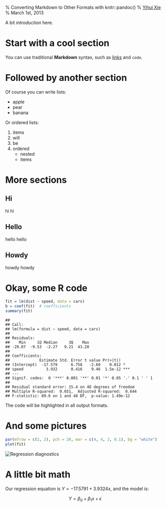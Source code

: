 % Converting Markdown to Other Formats with knitr::pandoc()
% [Yihui Xie](http://yihui.org)
% March 1st, 2013

<!--pandoc
t: html
s:
mathjax:
number-sections:

t: latex
number-sections:
-->

A bit _introduction_ here.

# Start with a cool section

You can use traditional **Markdown** syntax, such as [links](http://yihui.org/knitr) and `code`.

# Followed by another section

Of course you can write lists:

- apple
- pear
- banana

Or ordered lists:

1. items
1. will
1. be
1. ordered
    - nested
    - items

# More sections

## Hi

hi hi

## Hello

hello hello

## Howdy

howdy howdy

# Okay, some R code


```r
fit = lm(dist ~ speed, data = cars)
b = coef(fit)  # coefficients
summary(fit)
```

```
## 
## Call:
## lm(formula = dist ~ speed, data = cars)
## 
## Residuals:
##    Min     1Q Median     3Q    Max 
## -29.07  -9.53  -2.27   9.21  43.20 
## 
## Coefficients:
##             Estimate Std. Error t value Pr(>|t|)    
## (Intercept)  -17.579      6.758   -2.60    0.012 *  
## speed          3.932      0.416    9.46  1.5e-12 ***
## ---
## Signif. codes:  0 '***' 0.001 '**' 0.01 '*' 0.05 '.' 0.1 ' ' 1
## 
## Residual standard error: 15.4 on 48 degrees of freedom
## Multiple R-squared:  0.651,	Adjusted R-squared:  0.644 
## F-statistic: 89.6 on 1 and 48 DF,  p-value: 1.49e-12
```

The code will be highlighted in all output formats.

# And some pictures


```r
par(mfrow = c(2, 2), pch = 20, mar = c(4, 4, 2, 0.1), bg = "white")
plot(fit)
```

![Regression diagnostics](http://db.yihui.org/knitr-examples/figure/088-pandoc-embedded-lm-vis-1.png)

# A little bit math

Our regression equation is $Y=-17.5791+3.9324x$, and the model is:

$$ Y = \beta_0 + \beta_1 x + \epsilon$$

